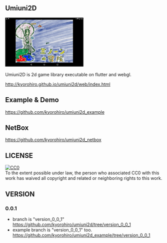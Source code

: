 ## Umiuni2D

![](wonder_minon_AB01.png)

Umiuni2D is 2d game library executable on flutter and webgl.

http://kyorohiro.github.io/umiuni2d/web/index.html


## Example & Demo

https://github.com/kyorohiro/umiuni2d_example


## NetBox

https://github.com/kyorohiro/umiuni2d_netbox


## LICENSE

<p xmlns:dct="http://purl.org/dc/terms/">
  <a rel="license"
     href="http://creativecommons.org/publicdomain/zero/1.0/">
    <img src="http://i.creativecommons.org/p/zero/1.0/88x31.png" style="border-style: none;" alt="CC0" />
  </a>
  <br />
  To the extent possible under law,
  <span rel="dct:publisher" resource="[_:publisher]">the person who associated CC0</span>
  with this work has waived all copyright and related or neighboring
  rights to this work.
</p>


## VERSION
### 0.0.1
* branch is "version_0_0_1" https://github.com/kyorohiro/umiuni2d/tree/version_0_0_1
* example branch is "version_0_0_1" too.
https://github.com/kyorohiro/umiuni2d_example/tree/version_0_0_1

